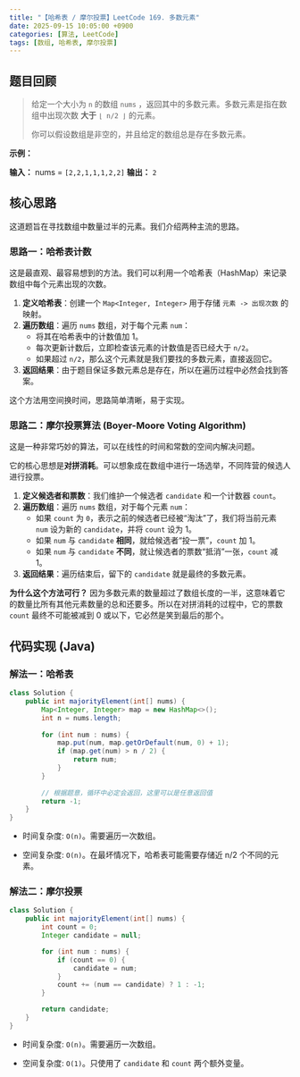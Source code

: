 ```yaml
---
title: "【哈希表 / 摩尔投票】LeetCode 169. 多数元素"
date: 2025-09-15 10:05:00 +0900
categories: [算法, LeetCode]
tags: [数组, 哈希表, 摩尔投票]
---
```


## 题目回顾

> 给定一个大小为 `n` 的数组 `nums` ，返回其中的多数元素。多数元素是指在数组中出现次数 **大于** `⌊ n/2 ⌋` 的元素。
>
> 你可以假设数组是非空的，并且给定的数组总是存在多数元素。

**示例：**

**输入：** nums = `[2,2,1,1,1,2,2]`
**输出：** `2`

## 核心思路

这道题旨在寻找数组中数量过半的元素。我们介绍两种主流的思路。

### 思路一：哈希表计数

这是最直观、最容易想到的方法。我们可以利用一个哈希表（HashMap）来记录数组中每个元素出现的次数。

1.  **定义哈希表**：创建一个 `Map<Integer, Integer>` 用于存储 `元素 -> 出现次数` 的映射。
2.  **遍历数组**：遍历 `nums` 数组，对于每个元素 `num`：
    * 将其在哈希表中的计数值加 1。
    * 每次更新计数后，立即检查该元素的计数值是否已经大于 `n/2`。
    * 如果超过 `n/2`，那么这个元素就是我们要找的多数元素，直接返回它。
3.  **返回结果**：由于题目保证多数元素总是存在，所以在遍历过程中必然会找到答案。

这个方法用空间换时间，思路简单清晰，易于实现。

### 思路二：摩尔投票算法 (Boyer-Moore Voting Algorithm)

这是一种非常巧妙的算法，可以在线性的时间和常数的空间内解决问题。

它的核心思想是**对拼消耗**。可以想象成在数组中进行一场选举，不同阵营的候选人进行投票。

1.  **定义候选者和票数**：我们维护一个候选者 `candidate` 和一个计数器 `count`。
2.  **遍历数组**：遍历 `nums` 数组，对于每个元素 `num`：
    * 如果 `count` 为 `0`，表示之前的候选者已经被“淘汰”了，我们将当前元素 `num` 设为新的 `candidate`，并将 `count` 设为 1。
    * 如果 `num` 与 `candidate` **相同**，就给候选者“投一票”，`count` 加 1。
    * 如果 `num` 与 `candidate` **不同**，就让候选者的票数“抵消”一张，`count` 减 1。
3.  **返回结果**：遍历结束后，留下的 `candidate` 就是最终的多数元素。

**为什么这个方法可行？** 因为多数元素的数量超过了数组长度的一半，这意味着它的数量比所有其他元素数量的总和还要多。所以在对拼消耗的过程中，它的票数 `count` 最终不可能被减到 0 或以下，它必然是笑到最后的那个。

## 代码实现 (Java)

### 解法一：哈希表

```java
class Solution {
    public int majorityElement(int[] nums) {
        Map<Integer, Integer> map = new HashMap<>();
        int n = nums.length;
        
        for (int num : nums) {
            map.put(num, map.getOrDefault(num, 0) + 1);
            if (map.get(num) > n / 2) {
                return num;
            }
        }
        
        // 根据题意，循环中必定会返回，这里可以是任意返回值
        return -1; 
    }
}
```
- 时间复杂度: `O(n)`。需要遍历一次数组。

- 空间复杂度: `O(n)`。在最坏情况下，哈希表可能需要存储近 n/2 个不同的元素。
### 解法二：摩尔投票
```java
class Solution {
    public int majorityElement(int[] nums) {
        int count = 0;
        Integer candidate = null;

        for (int num : nums) {
            if (count == 0) {
                candidate = num;
            }
            count += (num == candidate) ? 1 : -1;
        }

        return candidate;
    }
}
```
- 时间复杂度: `O(n)`。需要遍历一次数组。

- 空间复杂度: `O(1)`。只使用了 `candidate` 和 `count` 两个额外变量。
